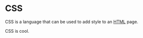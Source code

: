 # CSS

CSS is a language that can be used to add style to an [HTML](/wiki/HTML) page. 

CSS is cool.